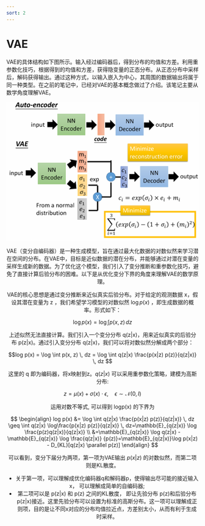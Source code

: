 ```yaml
---
sort: 2
---
```


# VAE

VAE的具体结构如下图所示。输入经过编码器后，得到分布的均值和方差。利用重参数化技巧，根据得到的均值和方差，获得隐变量的正态分布。从正态分布中采样后，解码获得输出。通过这种方式，以输入嵌入为中心，其周围的数据输出将属于同一种类型。在之前的笔记中，已经对VAE的基本概念做过了介绍。该笔记主要从数学角度理解VAE。

<div align="center"><img src="./img/VAE1.png" width=600>



VAE（变分自编码器）是一种生成模型，旨在通过最大化数据的对数似然来学习潜在空间的分布。在VAE中，目标是近似数据的潜在分布，并能够通过对潜在变量的采样生成新的数据。为了优化这个模型，我们引入了变分推断和重参数化技巧，避免了直接计算后验分布的困难。以下是从优化变分下界的角度来理解VAE的数学原理。

VAE的核心思想是通过变分推断来近似真实后验分布。对于给定的观测数据 x，假设其潜在变量为 z ，我们希望学习模型的对数似然 $\log p(x)$ ，即生成数据的概率。形式如下：


$$\log p(x) = \log \int p(x, z) \, dz$$

上述似然无法直接计算。我们引入一个变分分布 q(z|x)，用来近似真实的后验分布 p(z|x)。通过引入变分分布 q(z|x)，我们可以将对数似然分解成两个部分：

$$log p(x) = \log \int p(x, z) \, dz = \log \int q(z|x) \frac{p(x|z) p(z)}{q(z|x)} \, dz  $$

这里的 q 即为编码器，将x映射到z。$q(z|x)$ 可以采用重参数化策略，建模为高斯分布:

$$z = \mu(x) + \sigma(x) \cdot \epsilon, \quad \epsilon \sim \mathcal{N}(0, I)$$

运用对数不等式, 可以得到 logp(x) 的下界为


$$
\begin{align}
log p(x) &= \log \int q(z|x) \frac{p(x|z) p(z)}{q(z|x)} \, dz  \geq   \int  q(z|x)  \log\frac{p(x|z) p(z)}{q(z|x)} \, dz=\mathbb{E}_{q(z|x)}  \log \frac{p(z)q(z|x)}{q(z|x)} \\
&=\mathbb{E}_{q(z|x)}  \log q(z|x) - \mathbb{E}_{q(z|x)}  \log \frac{q(z|x)} {p(z)}=\mathbb{E}_{q(z|x)}\log p(x|z) - D_{KL}[q(z|x) \parallel p(z)]
\end{align}
$$

可以看到，变分下届分为两项，第一项为VAE输出 $p(x|z)$ 的对数似然，而第二项则是KL散度。

- 关于第一项，可以理解成优化编码器q和解码器p，使得输出尽可能的接近输入 x， 可以理解成简单的自编码器;
- 第二项可以是 p(z|x) 和 p(z) 之间的KL散度， 即让先验分布 p(z)和后验分布 p(z|x)接近。这里先验分布可以设置为标准的高斯分布。这一项可以理解成正则项，目的是让不同x对应的分布均值拉近点，方差别太小，从而有利于生成时采样。 

